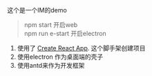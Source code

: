 这个是一个IM的demo

> npm start 开启web  
> npm run e-start 开启electron

1. 使用了 [Create React App](https://github.com/facebook/create-react-app).
这个脚手架创建项目
2. 使用electron 作为桌面端的壳子
3. 使用antd来作为开发框架


